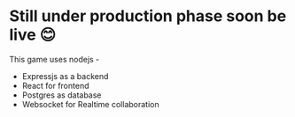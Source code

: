 # Still under production phase soon be live 😊

This game uses nodejs - 
- Expressjs as a backend 
- React for frontend 
- Postgres as database
- Websocket for Realtime collaboration 
